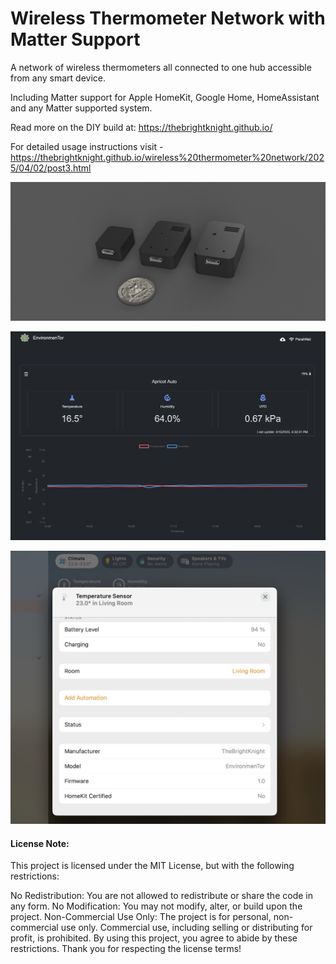 # Wireless Thermometer Network with Matter Support

A network of wireless thermometers all connected to one hub accessible from any smart device.

Including Matter support for Apple HomeKit, Google Home, HomeAssistant and any Matter supported system.

Read more on the DIY build at: https://thebrightknight.github.io/

For detailed usage instructions visit - https://thebrightknight.github.io/wireless%20thermometer%20network/2025/04/02/post3.html

![](1.jpeg)

![](3.jpeg)

![](4.jpeg)


#### License Note:

This project is licensed under the MIT License, but with the following restrictions:

No Redistribution: You are not allowed to redistribute or share the code in any form.
No Modification: You may not modify, alter, or build upon the project.
Non-Commercial Use Only: The project is for personal, non-commercial use only. Commercial use, including selling or distributing for profit, is prohibited.
By using this project, you agree to abide by these restrictions. Thank you for respecting the license terms!
